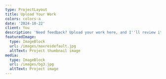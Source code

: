 ```yaml
---
type: ProjectLayout
title: Upload Your Work
colors: colors-a
date: '2024-10-22'
client: You
description: 'Need feedback? Upload your work here, and I''ll review it.'
featuredImage:
  type: ImageBlock
  url: /images/maxresdefault.jpg
  altText: Project thumbnail image
media:
  type: ImageBlock
  url: /images/bg3.jpg
  altText: Project image
---
```

